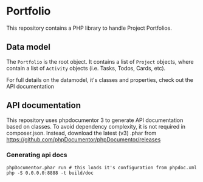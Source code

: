 Portfolio
=========

This repository contains a PHP library to handle Project Portfolios.

## Data model

The `Portfolio` is the root object. It contains a list of `Project` objects, where contain a list of `Activity` objects (i.e. Tasks, Todos, Cards, etc).

For full details on the datamodel, it's classes and properties, check out the API documentation

## API documentation

This repository uses phpdocumentor 3 to generate API documentation based on classes. To avoid dependency complexity, it is not required in composer.json. Instead, download the latest (v3) .phar from https://github.com/phpDocumentor/phpDocumentor/releases

### Generating api docs

    phpDocumentor.phar run # this loads it's configuration from phpdoc.xml
    php -S 0.0.0.0:8888 -t build/doc